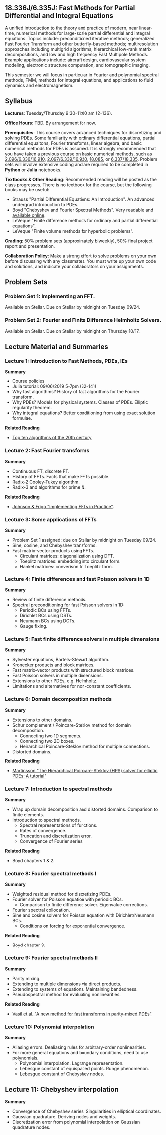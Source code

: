 ## 18.336J/6.335J: Fast Methods for Partial Differential and Integral Equations 

A unified introduction to the theory and practice of modern, near linear-time, numerical methods for large-scale partial differential and integral equations. 
Topics include: preconditioned iterative methods; generalized Fast Fourier Transform and other butterfly-based methods; multiresolution approaches including multigrid algorithms, hierarchical low-rank matrix decompositions, and low and high frequency Fast Multipole Methods. 
Example applications include: aircraft design, cardiovascular system modeling, electronic structure computation, and tomographic imaging.

This semester we will focus in particular in Fourier and polynomial spectral methods, FMM, methods for integral equations, and applications to fluid dynamics and electromagnetism.

## Syllabus

**Lectures**: Tuesday/Thursday 9:30-11:00 am (2-136).  

**Office Hours**: TBD. By arrangement for now.

**Prerequisites**: This course covers advanced techniques for discretizing and solving PDEs. 
Some familiarity with ordinary differential equations, partial differential equaitons, Fourier transforms, linear algebra, and basic numerical methods for PDEs is assumed. 
It is strongly recommended that you have taken a previous course on basic numerical methods, such as [2.096/6.336/16.910](http://student.mit.edu/catalog/m6b.html#6.336), [2.097/6.339/16.920](http://student.mit.edu/catalog/m16b.html#16.920), [18.085](http://student.mit.edu/catalog/m18a.html#18.085), or [6.337/18.335](http://student.mit.edu/catalog/m18a.html#18.335).
Problem sets will involve extensive coding and are required to be completed in **Python** or **Julia** notebooks.

**Textbooks & Other Reading**: Recommended reading will be posted as the class progresses. There is no textbook for the course, but the following books may be useful:
* Strauss "Partial Differential Equations: An Introduction". An advanced undergrad intrdouction to PDEs.
* Boyd "Chebyshev and Fourier Spectral Methods". Very readable and [available online](http://depts.washington.edu/ph506/Boyd.pdf).
* LeVeque "Finite difference methods for ordinary and partial differential equations".
* LeVeque "Finite volume methods for hyperbolic problems".

**Grading**: 50% problem sets (approximately biweekly), 50% final project report and presentation.

**Collaboration Policy**: Make a strong effort to solve problems on your own before discussing with any classmates.  You must write up your own code and solutions, and indicate your collaborators on your assignments.

## Problem Sets

### Problem Set 1: Implementing an FFT.
Available on Stellar. Due on Stellar by midnight on Tuesday 09/24.

### Problem Set 2: Fourier and Finite Difference Helmholtz Solvers.
Available on Stellar. Due on Stellar by midnight on Thursday 10/17.

## Lecture Material and Summaries

### Lecture 1: Introduction to Fast Methods, PDEs, IEs

**Summary**
* Course policies
* Julia tutorial: 09/06/2019 5-7pm (32-141)
* Why fast algorithms? History of fast algorithms for the Fourier transform.
* Why PDEs? Models for physical systems. Classes of PDEs. Elliptic regularity theorem.
* Why integral equations? Better conditioning from using exact solution formulae.

**Related Reading**
* [Top ten algorithms of the 20th century](https://github.com/mitmath/18336/blob/master/readings/siam_news_top_10_algorithms.pdf)

### Lecture 2: Fast Fourier transforms

**Summary**
* Continuous FT, discrete FT.
* History of FFTs. Facts that make FFTs possible.
* Radix-2 Cooley-Tukey algorithm.
* Radix-3 and algorithms for prime N.

**Related Reading**
* [Johnson & Frigo "Implementing FFTs in Practice"](https://github.com/mitmath/18336/blob/master/readings/johnson_frigo_implementing_ffts.pdf).

### Lecture 3: Some applications of FFTs

**Summary**
* Problem Set 1 assigned: due on Stellar by midnight on Tuesday 09/24.
* Sine, cosine, and Chebyshev transforms.
* Fast matrix-vector products using FFTs.
  * Circulant matrices: diagonalization using DFT.
  * Toeplitz matrices: embedding into circulant form.
  * Hankel matrices: converison to Toeplitz form.

### Lecture 4: Finite differences and fast Poisson solvers in 1D

**Summary**
* Review of finite difference methods.
* Spectral preconditioning for fast Poisson solvers in 1D:
  * Periodic BCs using FFTs.
  * Dirichlet BCs using DSTs.
  * Neumann BCs using DCTs.
  * Gauge fixing.
  
### Lecture 5: Fast finite difference solvers in multiple dimensions

**Summary**
* Sylvester equations, Bartels-Stewart algorithm.
* Kronecker products and block matrices.
* Fast matrix-vector products with structured block matrices.
* Fast Poisson solvers in multiple dimensions.
* Extensions to other PDEs, e.g. Helmholtz.
* Limitations and alternatives for non-constant coefficients.

### Lecture 6: Domain decomposition methods

**Summary**
* Extensions to other domains.
* Schur complement / Poincare-Steklov method for domain decomposition.
  * Connecting two 1D segments.
  * Connecting two 2D boxes.
  * Heirarchical Poincare-Steklov method for multiple connections.
* Distorted domains.

**Related Reading**
* [Martinsson "The Hierarchical Poincare-Steklov (HPS) solver for elliptic PDEs: A tutorial"](https://github.com/mitmath/18336/blob/master/readings/marinsson_poincare_steklov.pdf)

### Lecture 7: Introduction to spectral methods

**Summary**
* Wrap up domain decomposition and distorted domains. Comparison to finite elements.
* Introduction to spectral methods.
  * Spectral representations of functions.
  * Rates of convergence.
  * Truncation and discretization error.
  * Convergence of Fourier series.
  
**Related Reading**
* Boyd chapters 1 & 2.

### Lecture 8: Fourier spectral methods I

**Summary**
* Weighted residual method for discretizing PDEs.
* Fourier solver for Poisson equation with periodic BCs.
  * Comparison to finite difference solver. Eigenvalue corrections.
* Fourier spectral collocation.
* Sine and cosine solvers for Poisson equation with Dirichlet/Neumann BCs.
  * Conditions on forcing for exponential convergence.
  
**Related Reading**
* Boyd chapter 3.
  
### Lecture 9: Fourier spectral methods II

**Summary**
* Parity mixing.
* Extending to multiple dimensions via direct products.
* Extending to systems of equations. Maintaining bandedness.
* Pseudospectral method for evaluating nonlinearities.

**Related Reading**
* [Vasil et al. "A new method for fast transforms in parity-mixed PDEs"](https://doi.org/10.1016/j.jcp.2008.04.020)

### Lecture 10: Polynomial interpolation

**Summary**
* Aliasing errors. Dealiasing rules for arbitrary-order nonlinearities.
* For more general equations and boundary conditions, need to use polynomials.
  * Polynomial interpolation. Lagrange representation.
  * Lebesgue constant of equispaced points. Runge phenomenon.
  * Lebesgue constant of Chebyshev nodes.
  
## Lecture 11: Chebyshev interpolation

**Summary**
* Convergence of Chebyshev series. Singularities in elliptical coordinates.
* Gaussian quadrature. Deriving nodes and weights.
* Discretization error from polynomial interpolation on Gaussian quadrature nodes.

